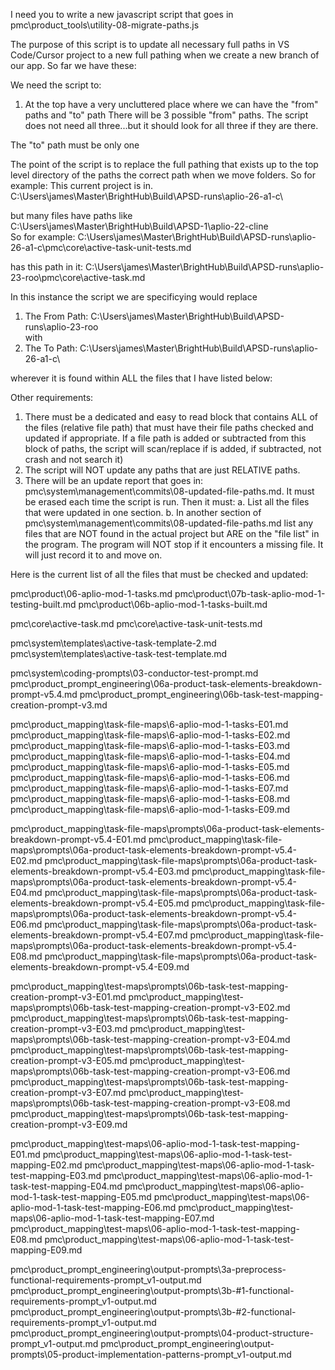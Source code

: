 I need you to write a new javascript script that goes in pmc\product\_tools\utility-08-migrate-paths.js

The purpose of this script is to update all necessary full paths in VS Code/Cursor project to a new full pathing when we create a new branch of our app.  So far we have these:

We need the script to:

1. At the top have a very uncluttered place where we can have the "from" paths and "to" path 
There will be 3 possible "from" paths. The script does not need all three...but it should look for all three if they are there.

The "to" path must be only one

The point of the script is to replace the full pathing that exists up to the top level directory of the paths the correct path when we move folders. So for example:
This current project is in.
C:\Users\james\Master\BrightHub\Build\APSD-runs\aplio-26-a1-c\

but many files have paths like C:\Users\james\Master\BrightHub\Build\APSD-1\aplio-22-cline\
So 
for example:
C:\Users\james\Master\BrightHub\Build\APSD-runs\aplio-26-a1-c\pmc\core\active-task-unit-tests.md

has this path in it:
C:\Users\james\Master\BrightHub\Build\APSD-runs\aplio-23-roo\pmc\core\active-task.md

In this instance the script we are specificying would replace
1. The From Path: C:\Users\james\Master\BrightHub\Build\APSD-runs\aplio-23-roo\
with
2. The To Path: C:\Users\james\Master\BrightHub\Build\APSD-runs\aplio-26-a1-c\

wherever it is found within ALL the files that I have listed below:

Other requirements:
1. There must be a dedicated and easy to read block that contains ALL of the files (relative file path) that must have their file paths checked and updated if appropriate. If a file path is added or subtracted from this block of paths, the script will scan/replace if is added, if subtracted, not crash and not search it)
2. The script will NOT update any paths that are just RELATIVE paths.
3. There will be an update report that goes in: pmc\system\management\commits\08-updated-file-paths.md. It must be erased each time the script is run. Then it must:
a. List all the files that were updated in one section.
b. In another section of pmc\system\management\commits\08-updated-file-paths.md list any files that are NOT found in the actual project but ARE on the "file list" in the program. The program will NOT stop if it encounters a missing file. It will just record it to  and move on.

Here is the current list of all the files that must be checked and updated:


pmc\product\06-aplio-mod-1-tasks.md
pmc\product\07b-task-aplio-mod-1-testing-built.md
pmc\product\06b-aplio-mod-1-tasks-built.md

pmc\core\active-task.md
pmc\core\active-task-unit-tests.md


pmc\system\templates\active-task-template-2.md
pmc\system\templates\active-task-test-template.md

pmc\system\coding-prompts\03-conductor-test-prompt.md
pmc\product\_prompt_engineering\06a-product-task-elements-breakdown-prompt-v5.4.md
pmc\product\_prompt_engineering\06b-task-test-mapping-creation-prompt-v3.md


pmc\product\_mapping\task-file-maps\6-aplio-mod-1-tasks-E01.md
pmc\product\_mapping\task-file-maps\6-aplio-mod-1-tasks-E02.md
pmc\product\_mapping\task-file-maps\6-aplio-mod-1-tasks-E03.md
pmc\product\_mapping\task-file-maps\6-aplio-mod-1-tasks-E04.md
pmc\product\_mapping\task-file-maps\6-aplio-mod-1-tasks-E05.md
pmc\product\_mapping\task-file-maps\6-aplio-mod-1-tasks-E06.md
pmc\product\_mapping\task-file-maps\6-aplio-mod-1-tasks-E07.md
pmc\product\_mapping\task-file-maps\6-aplio-mod-1-tasks-E08.md
pmc\product\_mapping\task-file-maps\6-aplio-mod-1-tasks-E09.md


pmc\product\_mapping\task-file-maps\prompts\06a-product-task-elements-breakdown-prompt-v5.4-E01.md
pmc\product\_mapping\task-file-maps\prompts\06a-product-task-elements-breakdown-prompt-v5.4-E02.md
pmc\product\_mapping\task-file-maps\prompts\06a-product-task-elements-breakdown-prompt-v5.4-E03.md
pmc\product\_mapping\task-file-maps\prompts\06a-product-task-elements-breakdown-prompt-v5.4-E04.md
pmc\product\_mapping\task-file-maps\prompts\06a-product-task-elements-breakdown-prompt-v5.4-E05.md
pmc\product\_mapping\task-file-maps\prompts\06a-product-task-elements-breakdown-prompt-v5.4-E06.md
pmc\product\_mapping\task-file-maps\prompts\06a-product-task-elements-breakdown-prompt-v5.4-E07.md
pmc\product\_mapping\task-file-maps\prompts\06a-product-task-elements-breakdown-prompt-v5.4-E08.md
pmc\product\_mapping\task-file-maps\prompts\06a-product-task-elements-breakdown-prompt-v5.4-E09.md


pmc\product\_mapping\test-maps\prompts\06b-task-test-mapping-creation-prompt-v3-E01.md
pmc\product\_mapping\test-maps\prompts\06b-task-test-mapping-creation-prompt-v3-E02.md
pmc\product\_mapping\test-maps\prompts\06b-task-test-mapping-creation-prompt-v3-E03.md
pmc\product\_mapping\test-maps\prompts\06b-task-test-mapping-creation-prompt-v3-E04.md
pmc\product\_mapping\test-maps\prompts\06b-task-test-mapping-creation-prompt-v3-E05.md
pmc\product\_mapping\test-maps\prompts\06b-task-test-mapping-creation-prompt-v3-E06.md
pmc\product\_mapping\test-maps\prompts\06b-task-test-mapping-creation-prompt-v3-E07.md
pmc\product\_mapping\test-maps\prompts\06b-task-test-mapping-creation-prompt-v3-E08.md
pmc\product\_mapping\test-maps\prompts\06b-task-test-mapping-creation-prompt-v3-E09.md


pmc\product\_mapping\test-maps\06-aplio-mod-1-task-test-mapping-E01.md
pmc\product\_mapping\test-maps\06-aplio-mod-1-task-test-mapping-E02.md
pmc\product\_mapping\test-maps\06-aplio-mod-1-task-test-mapping-E03.md
pmc\product\_mapping\test-maps\06-aplio-mod-1-task-test-mapping-E04.md
pmc\product\_mapping\test-maps\06-aplio-mod-1-task-test-mapping-E05.md
pmc\product\_mapping\test-maps\06-aplio-mod-1-task-test-mapping-E06.md
pmc\product\_mapping\test-maps\06-aplio-mod-1-task-test-mapping-E07.md
pmc\product\_mapping\test-maps\06-aplio-mod-1-task-test-mapping-E08.md
pmc\product\_mapping\test-maps\06-aplio-mod-1-task-test-mapping-E09.md


pmc\product\_prompt_engineering\output-prompts\3a-preprocess-functional-requirements-prompt_v1-output.md
pmc\product\_prompt_engineering\output-prompts\3b-#1-functional-requirements-prompt_v1-output.md
pmc\product\_prompt_engineering\output-prompts\3b-#2-functional-requirements-prompt_v1-output.md
pmc\product\_prompt_engineering\output-prompts\04-product-structure-prompt_v1-output.md
pmc\product\_prompt_engineering\output-prompts\05-product-implementation-patterns-prompt_v1-output.md